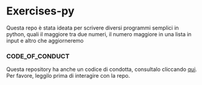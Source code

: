 # Exercises-py

Questa repo è stata ideata per scrivere diversi programmi semplici in python, quali il maggiore tra due numeri, il numero maggiore in una lista in input e altro che aggiorneremo

### CODE_OF_CONDUCT
Questa repository ha anche un codice di condotta, consultalo cliccando [qui](https://github.com/oss-python/Exercises-py/blob/master/CODE_OF_CONDUCT.md).
Per favore, leggilo prima di interagire con la repo.
